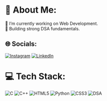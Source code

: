 # 💫 About Me:
🔭 I’m currently working on Web Development.<br>🌱 Building strong DSA fundamentals.


## 🌐 Socials:
[![Instagram](https://img.shields.io/badge/Instagram-%23E4405F.svg?logo=Instagram&logoColor=white)](https://www.instagram.com/palak_kamthan/?next=%2F) [![LinkedIn](https://img.shields.io/badge/LinkedIn-%230077B5.svg?logo=linkedin&logoColor=white)](https://www.linkedin.com/in/palak-kamthan-30581a282/) 

# 💻 Tech Stack:
![C](https://img.shields.io/badge/c-%2300599C.svg?style=for-the-badge&logo=c&logoColor=white) ![C++](https://img.shields.io/badge/c++-%2300599C.svg?style=for-the-badge&logo=c%2B%2B&logoColor=white) ![HTML5](https://img.shields.io/badge/html5-%23E34F26.svg?style=for-the-badge&logo=html5&logoColor=white) ![Python](https://img.shields.io/badge/python-3670A0?style=for-the-badge&logo=python&logoColor=ffdd54) ![CSS3](https://img.shields.io/badge/css3-%231572B6.svg?style=for-the-badge&logo=css3&logoColor=white) ![DSA](https://img.shields.io/badge/DSA-Algorithmic%20Problem%20Solving-%2300599C.svg?style=for-the-badge&logo=codeforces&logoColor=white)




